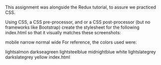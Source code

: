 This assignment was alongside the Redux tutorial, to assure we practiced CSS.

Using CSS, a CSS pre-processor, and or a CSS post-processor (but no frameworks like Bootstrap) create the stylesheet for the following index.html so that it visually matches these screenshots:

mobile
narrow
normal
wide
For reference, the colors used were:

lightsalmon
darkseagreen
lightsteelblue
midnightblue
white
lightslategrey
darkslategrey
yellow
index.html
